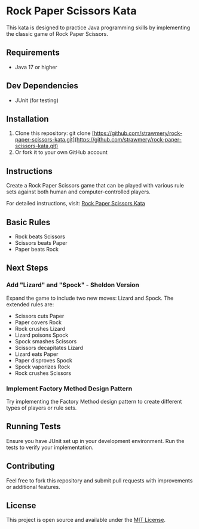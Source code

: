 # Rock Paper Scissors Kata

This kata is designed to practice Java programming skills by implementing the classic game of Rock Paper Scissors.

## Requirements

- Java 17 or higher

## Dev Dependencies

- JUnit (for testing)

## Installation

1. Clone this repository:
git clone [https://github.com/strawmery/rock-paper-scissors-kata.git](https://github.com/strawmery/rock-paper-scissors-kata.git)
2. Or fork it to your own GitHub account

## Instructions

Create a Rock Paper Scissors game that can be played with various rule sets against both human and computer-controlled players.

For detailed instructions, visit: [Rock Paper Scissors Kata](https://agilekatas.co.uk/katas/RockPaperScissors-Kata)

## Basic Rules

- Rock beats Scissors
- Scissors beats Paper
- Paper beats Rock

## Next Steps

### Add "Lizard" and "Spock" - Sheldon Version

Expand the game to include two new moves: Lizard and Spock. The extended rules are:

- Scissors cuts Paper
- Paper covers Rock
- Rock crushes Lizard
- Lizard poisons Spock
- Spock smashes Scissors
- Scissors decapitates Lizard
- Lizard eats Paper
- Paper disproves Spock
- Spock vaporizes Rock
- Rock crushes Scissors

### Implement Factory Method Design Pattern

Try implementing the Factory Method design pattern to create different types of players or rule sets.

## Running Tests

Ensure you have JUnit set up in your development environment. Run the tests to verify your implementation.

## Contributing

Feel free to fork this repository and submit pull requests with improvements or additional features.

## License

This project is open source and available under the [MIT License](LICENSE).
